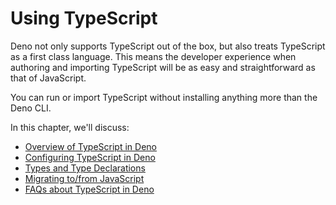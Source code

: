 # Using TypeScript

Deno not only supports TypeScript out of the box, but also treats TypeScript as
a first class language. This means the developer experience when authoring and
importing TypeScript will be as easy and straightforward as that of JavaScript.

You can run or import TypeScript without installing anything more than the Deno
CLI.

In this chapter, we'll discuss:

- [Overview of TypeScript in Deno](./typescript/overview.md)
- [Configuring TypeScript in Deno](./typescript/configuration.md)
- [Types and Type Declarations](./typescript/types.md)
- [Migrating to/from JavaScript](./typescript/migration.md)
- [FAQs about TypeScript in Deno](./typescript/faqs.md)

